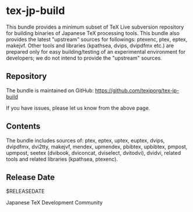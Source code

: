 # tex-jp-build

This bundle provides a minimum subset of TeX Live subversion repository
for building binaries of Japanese TeX processing tools.
This bundle also provides the latest "upstream" sources for
followings: ptexenc, ptex, eptex, makejvf.
Other tools and libraries (kpathsea, dvips, dvipdfmx etc.) are prepared
only for easy building/testing of an experimental environment for developers;
we do not intend to provide the "upstream" sources.

## Repository

The bundle is maintained on GitHub:
https://github.com/texjporg/tex-jp-build

If you have issues, please let us know from the above page.

## Contents

The bundle includes sources of:
ptex, eptex, uptex, euptex,
dvips, dvipdfmx, dvi2tty, makejvf, mendex, upmendex,
pbibtex, upbibtex, pmpost, upmpost,
seetex (dvibook, dviconcat, dviselect, dvitodvi),
dvidvi, related tools
and related libraries (kpathsea, ptexenc).

## Release Date

$RELEASEDATE

Japanese TeX Development Community
